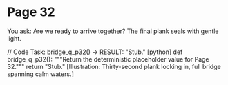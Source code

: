 # Page 32

You ask: Are we ready to arrive together?
The final plank seals with gentle light.

// Code Task: bridge_q_p32() → RESULT: "Stub."
[python]
def bridge_q_p32():
    """Return the deterministic placeholder value for Page 32."""
    return "Stub."
[Illustration: Thirty-second plank locking in, full bridge spanning calm waters.]
